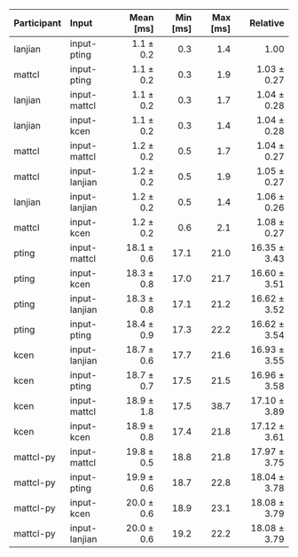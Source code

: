 | Participant | Input | Mean [ms] | Min [ms] | Max [ms] | Relative |
|:---|:---|---:|---:|---:|---:|
| lanjian | input-pting | 1.1 ± 0.2 | 0.3 | 1.4 | 1.00 |
| mattcl | input-pting | 1.1 ± 0.2 | 0.3 | 1.9 | 1.03 ± 0.27 |
| lanjian | input-mattcl | 1.1 ± 0.2 | 0.3 | 1.7 | 1.04 ± 0.28 |
| lanjian | input-kcen | 1.1 ± 0.2 | 0.3 | 1.4 | 1.04 ± 0.28 |
| mattcl | input-mattcl | 1.2 ± 0.2 | 0.5 | 1.7 | 1.04 ± 0.27 |
| mattcl | input-lanjian | 1.2 ± 0.2 | 0.5 | 1.9 | 1.05 ± 0.27 |
| lanjian | input-lanjian | 1.2 ± 0.2 | 0.5 | 1.4 | 1.06 ± 0.26 |
| mattcl | input-kcen | 1.2 ± 0.2 | 0.6 | 2.1 | 1.08 ± 0.27 |
| pting | input-mattcl | 18.1 ± 0.6 | 17.1 | 21.0 | 16.35 ± 3.43 |
| pting | input-kcen | 18.3 ± 0.8 | 17.0 | 21.7 | 16.60 ± 3.51 |
| pting | input-lanjian | 18.3 ± 0.8 | 17.1 | 21.2 | 16.62 ± 3.52 |
| pting | input-pting | 18.4 ± 0.9 | 17.3 | 22.2 | 16.62 ± 3.54 |
| kcen | input-lanjian | 18.7 ± 0.6 | 17.7 | 21.6 | 16.93 ± 3.55 |
| kcen | input-pting | 18.7 ± 0.7 | 17.5 | 21.5 | 16.96 ± 3.58 |
| kcen | input-mattcl | 18.9 ± 1.8 | 17.5 | 38.7 | 17.10 ± 3.89 |
| kcen | input-kcen | 18.9 ± 0.8 | 17.4 | 21.8 | 17.12 ± 3.61 |
| mattcl-py | input-mattcl | 19.8 ± 0.5 | 18.8 | 21.8 | 17.97 ± 3.75 |
| mattcl-py | input-pting | 19.9 ± 0.6 | 18.7 | 22.8 | 18.04 ± 3.78 |
| mattcl-py | input-kcen | 20.0 ± 0.6 | 18.9 | 23.1 | 18.08 ± 3.79 |
| mattcl-py | input-lanjian | 20.0 ± 0.6 | 19.2 | 22.2 | 18.08 ± 3.79 |
